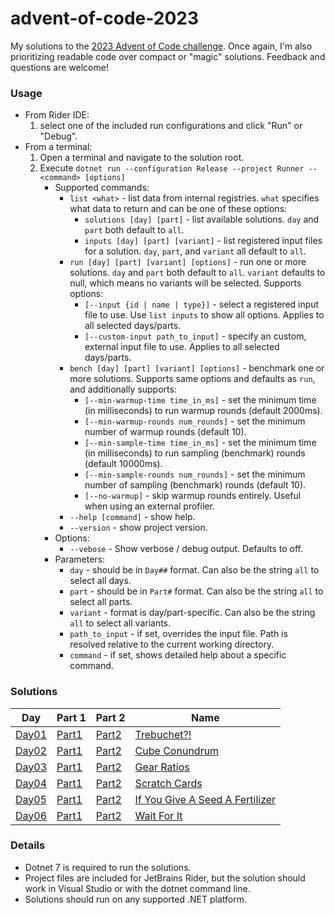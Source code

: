 # advent-of-code-2023

My solutions to the [2023 Advent of Code challenge](https://adventofcode.com/).
Once again, I'm also prioritizing readable code over compact or "magic" solutions.
Feedback and questions are welcome!

### Usage
* From Rider IDE:
  1. select one of the included run configurations and click "Run" or "Debug".
* From a terminal:
  1. Open a terminal and navigate to the solution root.
  2. Execute `dotnet run --configuration Release --project Runner -- <command> [options]`
     * Supported commands:
       * `list <what>` - list data from internal registries. `what` specifies what data to return and can be one of these options:
         * `solutions [day] [part]` - list available solutions. `day` and `part` both default to `all`.
         * `inputs [day] [part] [variant]` - list registered input files for a solution. `day`, `part`, and `variant` all default to `all`.
       * `run [day] [part] [variant] [options]` - run one or more solutions. `day` and `part` both default to `all`. `variant` defaults to null, which means no variants will be selected. Supports options:
         * `[--input {id | name | type}]` - select a registered input file to use. Use `list inputs` to show all options. Applies to all selected days/parts.
         * `[--custom-input path_to_input]` - specify an custom, external input file to use. Applies to all selected days/parts.
       * `bench [day] [part] [variant] [options]` - benchmark one or more solutions. Supports same options and defaults as `run`, and additionally supports:
         * `[--min-warmup-time time_in_ms]` - set the minimum time (in milliseconds) to run warmup rounds (default 2000ms).
         * `[--min-warmup-rounds num_rounds]` - set the minimum number of warmup rounds (default 10).
         * `[--min-sample-time time_in_ms]` - set the minimum time (in milliseconds) to run sampling (benchmark) rounds (default 10000ms).
         * `[--min-sample-rounds num_rounds]` - set the minimum number of sampling (benchmark) rounds (default 10).
         * `[--no-warmup]` - skip warmup rounds entirely. Useful when using an external profiler.
       * `--help [command]` - show help.
       * `--version` - show project version.
     * Options:
       * `--vebose` - Show verbose / debug output. Defaults to off.
     * Parameters:
       * `day` - should be in `Day##` format. Can also be the string `all` to select all days.
       * `part` - should be in `Part#` format. Can also be the string `all` to select all parts.
       * `variant` - format is day/part-specific. Can also be the string `all` to select all variants.
       * `path_to_input` - if set, overrides the input file. Path is resolved relative to the current working directory.
       * `command` - if set, shows detailed help about a specific command.

### Solutions
| Day                      | Part 1                                 | Part 2                                 | Name                                                                   |
|--------------------------|----------------------------------------|----------------------------------------|------------------------------------------------------------------------|
| [Day01](Solutions/Day01) | [Part1](Solutions/Day01/Day01Part1.cs) | [Part2](Solutions/Day01/Day01Part2.cs) | [Trebuchet?!](https://adventofcode.com/2023/day/1)                     |
| [Day02](Solutions/Day02) | [Part1](Solutions/Day02/Day02Part1.cs) | [Part2](Solutions/Day02/Day02Part2.cs) | [Cube Conundrum](https://adventofcode.com/2023/day/2)                  |
| [Day03](Solutions/Day03) | [Part1](Solutions/Day03/Day03Part1.cs) | [Part2](Solutions/Day03/Day03Part2.cs) | [Gear Ratios](https://adventofcode.com/2023/day/3)                     |
| [Day04](Solutions/Day04) | [Part1](Solutions/Day04/Day04Part1.cs) | [Part2](Solutions/Day04/Day04Part2.cs) | [Scratch Cards](https://adventofcode.com/2023/day/4)                   |
| [Day05](Solutions/Day05) | [Part1](Solutions/Day05/Day05Part1.cs) | [Part2](Solutions/Day05/Day05Part2.cs) | [If You Give A Seed A Fertilizer](https://adventofcode.com/2023/day/5) |
| [Day06](Solutions/Day06) | [Part1](Solutions/Day06/Day06Part1.cs) | [Part2](Solutions/Day06/Day06Part2.cs) | [Wait For It](https://adventofcode.com/2023/day/6)                     |

### Details
* Dotnet 7 is required to run the solutions.
* Project files are included for JetBrains Rider, but the solution should work in Visual Studio or with the dotnet command line.
* Solutions should run on any supported .NET platform.

